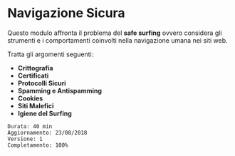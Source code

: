 # Navigazione Sicura

Questo modulo affronta il problema del **safe surfing** ovvero considera gli strumenti e i comportamenti coinvolti nella navigazione umana nei siti web.

Tratta gli argomenti seguenti:

* **Crittografia**
* **Certificati**
* **Protocolli Sicuri**
* **Spamming e Antispamming**
* **Cookies**
* **Siti Malefici**
* **Igiene del Surfing**

```text
Durata: 40 min
Aggiornamento: 23/08/2018
Versione: 1
Completamento: 100%
```
